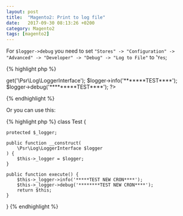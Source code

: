 ```yaml
---
layout: post
title:  "Magento2: Print to log file"
date:   2017-09-30 08:13:26 +0200
category: Magento2
tags: [magento2]
---
```


For `$logger->debug` you need to set `"Stores" -> "Configuration" -> "Advanced" -> "Developer" -> "Debug" -> "Log to File"` to '`Yes`;


{% highlight php %}
<?php
$logger = \Magento\Framework\App\ObjectManager::getInstance()->get('\Psr\Log\LoggerInterface');
$logger->info('*******TEST****');
$logger->debug('*********TEST****');
?>
{% endhighlight %}



Or you can use this:

{% highlight php %}
class Test {
 
    protected $_logger;
 
    public function __construct(
        \Psr\Log\LoggerInterface $logger
    ) {
        $this->_logger = $logger;
    }

    public function execute() {
        $this->_logger->info('*****TEST NEW CRON****');
        $this->_logger->debug('********TEST NEW CRON****');
        return $this;
    }
}
{% endhighlight %}


